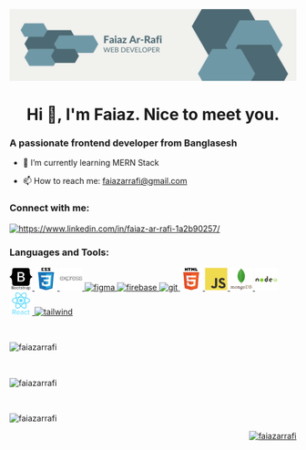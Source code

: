 
![](Neutral%20Modern%20Web%20Developer%20LinkedIn%20Banner.png)

<h1 align="center">Hi 👋, I'm Faiaz. Nice to meet you.</h1>
<h3 align="center"></h3>

<h3>A passionate frontend developer from Banglasesh</h3>

- 🌱 I’m currently learning MERN Stack

- 📫 How to reach me: faiazarrafi@gmail.com


<h3 align="left">Connect with me:</h3>
<p align="left">
<a href="https://linkedin.com/in/faiaz-ar-rafi-1a2b90257/" target="blank"><img align="center" src="https://raw.githubusercontent.com/rahuldkjain/github-profile-readme-generator/master/src/images/icons/Social/linked-in-alt.svg" alt="https://www.linkedin.com/in/faiaz-ar-rafi-1a2b90257/" height="30" width="40" /></a>
</p>

<h3 align="left">Languages and Tools:</h3>
<p align="left"> <a href="https://getbootstrap.com" target="_blank" rel="noreferrer"> <img src="https://raw.githubusercontent.com/devicons/devicon/master/icons/bootstrap/bootstrap-plain-wordmark.svg" alt="bootstrap" width="40" height="40"/> </a> <a href="https://www.w3schools.com/css/" target="_blank" rel="noreferrer"> <img src="https://raw.githubusercontent.com/devicons/devicon/master/icons/css3/css3-original-wordmark.svg" alt="css3" width="40" height="40"/> </a> <a href="https://expressjs.com" target="_blank" rel="noreferrer"> <img src="https://raw.githubusercontent.com/devicons/devicon/master/icons/express/express-original-wordmark.svg" alt="express" width="40" height="40"/> </a> <a href="https://www.figma.com/" target="_blank" rel="noreferrer"> <img src="https://www.vectorlogo.zone/logos/figma/figma-icon.svg" alt="figma" width="40" height="40"/> </a> <a href="https://firebase.google.com/" target="_blank" rel="noreferrer"> <img src="https://www.vectorlogo.zone/logos/firebase/firebase-icon.svg" alt="firebase" width="40" height="40"/> </a> <a href="https://git-scm.com/" target="_blank" rel="noreferrer"> <img src="https://www.vectorlogo.zone/logos/git-scm/git-scm-icon.svg" alt="git" width="40" height="40"/> </a> <a href="https://www.w3.org/html/" target="_blank" rel="noreferrer"> <img src="https://raw.githubusercontent.com/devicons/devicon/master/icons/html5/html5-original-wordmark.svg" alt="html5" width="40" height="40"/> </a> <a href="https://developer.mozilla.org/en-US/docs/Web/JavaScript" target="_blank" rel="noreferrer"> <img src="https://raw.githubusercontent.com/devicons/devicon/master/icons/javascript/javascript-original.svg" alt="javascript" width="40" height="40"/> </a> <a href="https://www.mongodb.com/" target="_blank" rel="noreferrer"> <img src="https://raw.githubusercontent.com/devicons/devicon/master/icons/mongodb/mongodb-original-wordmark.svg" alt="mongodb" width="40" height="40"/> </a> <a href="https://nodejs.org" target="_blank" rel="noreferrer"> <img src="https://raw.githubusercontent.com/devicons/devicon/master/icons/nodejs/nodejs-original-wordmark.svg" alt="nodejs" width="40" height="40"/> </a> <a href="https://reactjs.org/" target="_blank" rel="noreferrer"> <img src="https://raw.githubusercontent.com/devicons/devicon/master/icons/react/react-original-wordmark.svg" alt="react" width="40" height="40"/> </a> <a href="https://tailwindcss.com/" target="_blank" rel="noreferrer"> <img src="https://www.vectorlogo.zone/logos/tailwindcss/tailwindcss-icon.svg" alt="tailwind" width="40" height="40"/> </a> </p>

<br/>
<p>&nbsp;<img align="left" src="https://github-readme-stats.vercel.app/api?username=faiazarrafi&show_icons=true&locale=en" alt="faiazarrafi" /></p>

<br/>
<p><img align="center" src="https://github-readme-streak-stats.herokuapp.com/?user=faiazarrafi&" alt="faiazarrafi" /></p>
<br/>
<p><img align="left" src="https://github-readme-stats.vercel.app/api/top-langs?username=faiazarrafi&show_icons=true&locale=en&layout=compact" alt="faiazarrafi" /></p>

<br/>
<p align="right"> <a href="https://github.com/ryo-ma/github-profile-trophy"><img src="https://github-profile-trophy.vercel.app/?username=faiazarrafi" alt="faiazarrafi" /></a> </p>

